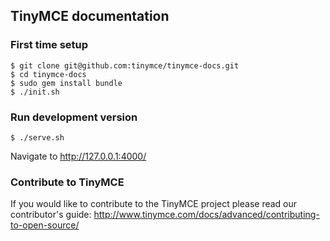 ## TinyMCE documentation

### First time setup

    $ git clone git@github.com:tinymce/tinymce-docs.git
    $ cd tinymce-docs
    $ sudo gem install bundle
    $ ./init.sh

### Run development version

    $ ./serve.sh

Navigate to http://127.0.0.1:4000/

### Contribute to TinyMCE

If you would like to contribute to the TinyMCE project please read our contributor's guide:
http://www.tinymce.com/docs/advanced/contributing-to-open-source/
